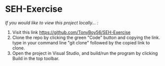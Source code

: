 # SEH-Exercise


_If you would like to view this project locally... :_

1. Visit this link https://github.com/TonyBoy56/SEH-Exercise
2. Clone the repo by clicking the green "Code" button and copying the link. type in your command line "git clone" followed by the copied link to clone.
3. Open the project in Visual Studio, and build/run the program by clicking Build in the top toolbar.
